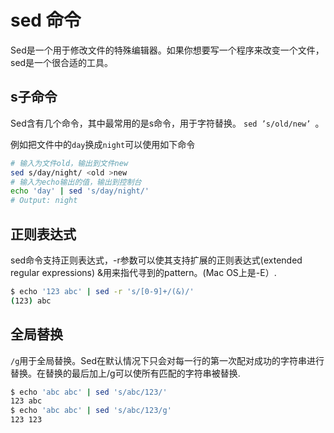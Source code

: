 # sed 命令
Sed是一个用于修改文件的特殊编辑器。如果你想要写一个程序来改变一个文件，sed是一个很合适的工具。

## s子命令
Sed含有几个命令，其中最常用的是s命令，用于字符替换。 `sed ’s/old/new’ `。

例如把文件中的`day`换成`night`可以使用如下命令
```bash
# 输入为文件old，输出到文件new
sed s/day/night/ <old >new 
# 输入为echo输出的值，输出到控制台
echo 'day' | sed 's/day/night/'
# Output: night
```

## 正则表达式
sed命令支持正则表达式，-r参数可以使其支持扩展的正则表达式(extended regular expressions)
&用来指代寻到的pattern。(Mac OS上是-E）.
```bash
$ echo '123 abc' | sed -r 's/[0-9]+/(&)/'
(123) abc
```

## 全局替换
`/g`用于全局替换。Sed在默认情况下只会对每一行的第一次配对成功的字符串进行替换。在替换的最后加上/g可以使所有匹配的字符串被替换.
```bash
$ echo 'abc abc' | sed 's/abc/123/'
123 abc
$ echo 'abc abc' | sed 's/abc/123/g'
123 123
```
